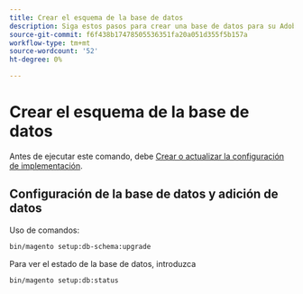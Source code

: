 ```yaml
---
title: Crear el esquema de la base de datos
description: Siga estos pasos para crear una base de datos para su Adobe Commerce o Magento Open Source.
source-git-commit: f6f438b17478505536351fa20a051d355f5b157a
workflow-type: tm+mt
source-wordcount: '52'
ht-degree: 0%

---
```



# Crear el esquema de la base de datos

Antes de ejecutar este comando, debe [Crear o actualizar la configuración de implementación](deployment.md).

## Configuración de la base de datos y adición de datos

Uso de comandos:

```bash
bin/magento setup:db-schema:upgrade
```

Para ver el estado de la base de datos, introduzca

```bash
bin/magento setup:db:status
```
